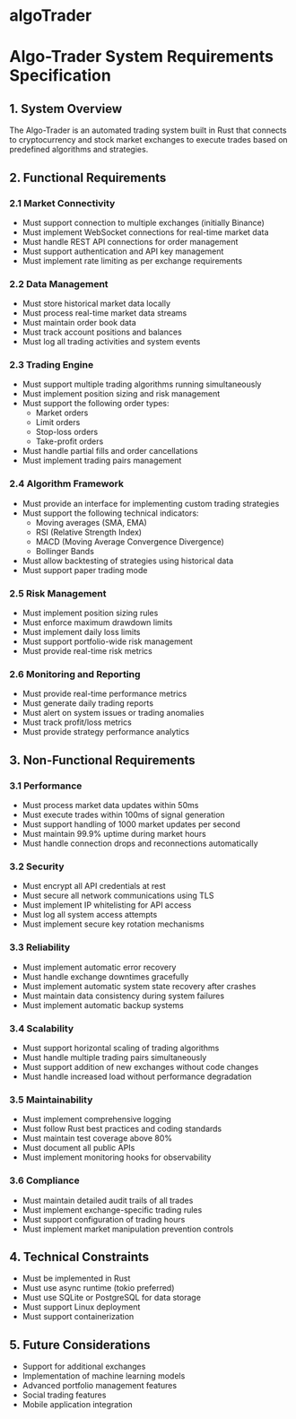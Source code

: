 # algoTrader

# Algo-Trader System Requirements Specification

## 1. System Overview
The Algo-Trader is an automated trading system built in Rust that connects to cryptocurrency and stock market exchanges to execute trades based on predefined algorithms and strategies.

## 2. Functional Requirements

### 2.1 Market Connectivity
- Must support connection to multiple exchanges (initially Binance)
- Must implement WebSocket connections for real-time market data
- Must handle REST API connections for order management
- Must support authentication and API key management
- Must implement rate limiting as per exchange requirements

### 2.2 Data Management
- Must store historical market data locally
- Must process real-time market data streams
- Must maintain order book data
- Must track account positions and balances
- Must log all trading activities and system events

### 2.3 Trading Engine
- Must support multiple trading algorithms running simultaneously
- Must implement position sizing and risk management
- Must support the following order types:
  - Market orders
  - Limit orders
  - Stop-loss orders
  - Take-profit orders
- Must handle partial fills and order cancellations
- Must implement trading pairs management

### 2.4 Algorithm Framework
- Must provide an interface for implementing custom trading strategies
- Must support the following technical indicators:
  - Moving averages (SMA, EMA)
  - RSI (Relative Strength Index)
  - MACD (Moving Average Convergence Divergence)
  - Bollinger Bands
- Must allow backtesting of strategies using historical data
- Must support paper trading mode

### 2.5 Risk Management
- Must implement position sizing rules
- Must enforce maximum drawdown limits
- Must implement daily loss limits
- Must support portfolio-wide risk management
- Must provide real-time risk metrics

### 2.6 Monitoring and Reporting
- Must provide real-time performance metrics
- Must generate daily trading reports
- Must alert on system issues or trading anomalies
- Must track profit/loss metrics
- Must provide strategy performance analytics

## 3. Non-Functional Requirements

### 3.1 Performance
- Must process market data updates within 50ms
- Must execute trades within 100ms of signal generation
- Must support handling of 1000 market updates per second
- Must maintain 99.9% uptime during market hours
- Must handle connection drops and reconnections automatically

### 3.2 Security
- Must encrypt all API credentials at rest
- Must secure all network communications using TLS
- Must implement IP whitelisting for API access
- Must log all system access attempts
- Must implement secure key rotation mechanisms

### 3.3 Reliability
- Must implement automatic error recovery
- Must handle exchange downtimes gracefully
- Must implement automatic system state recovery after crashes
- Must maintain data consistency during system failures
- Must implement automatic backup systems

### 3.4 Scalability
- Must support horizontal scaling of trading algorithms
- Must handle multiple trading pairs simultaneously
- Must support addition of new exchanges without code changes
- Must handle increased load without performance degradation

### 3.5 Maintainability
- Must implement comprehensive logging
- Must follow Rust best practices and coding standards
- Must maintain test coverage above 80%
- Must document all public APIs
- Must implement monitoring hooks for observability

### 3.6 Compliance
- Must maintain detailed audit trails of all trades
- Must implement exchange-specific trading rules
- Must support configuration of trading hours
- Must implement market manipulation prevention controls

## 4. Technical Constraints
- Must be implemented in Rust
- Must use async runtime (tokio preferred)
- Must use SQLite or PostgreSQL for data storage
- Must support Linux deployment
- Must support containerization

## 5. Future Considerations
- Support for additional exchanges
- Implementation of machine learning models
- Advanced portfolio management features
- Social trading features
- Mobile application integration
